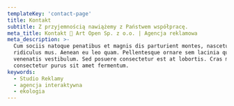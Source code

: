 ```yaml
---
templateKey: 'contact-page'
title: Kontakt
subtitle: Z przyjemnością nawiążemy z Państwem współpracę.
meta_title: Kontakt 🌱 Art Open Sp. z o.o. | Agencja reklamowa 
meta_description: >-
  Cum sociis natoque penatibus et magnis dis parturient montes, nascetur
  ridiculus mus. Aenean eu leo quam. Pellentesque ornare sem lacinia quam
  venenatis vestibulum. Sed posuere consectetur est at lobortis. Cras mattis
  consectetur purus sit amet fermentum.
keywords:
  - Studio Reklamy
  - agencja interaktywna
  - ekologia
---
```


